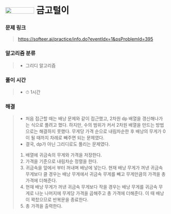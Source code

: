 # <img src="https://softeer.ai/images/common/logo.png" width=90 height=20> 금고털이

### 문제 링크
> https://softeer.ai/practice/info.do?eventIdx=1&psProblemId=395

### 알고리즘 분류
>- 그리디 알고리즘

### 풀이 시간
>- ⏱ 1시간

### 해결
>- 처음 접근할 때는 배낭 문제와 같이 접근했고, 2차원 dp 배열을 갱신해나가는 식으로 풀려고 했다. 하지만, 수의 범위가 커서 2차원 배열을 만드는 방법으로는 해결하지 못했다. 무게당 가격 순으로 내림차순한 후 배낭의 무게가 0이 될 때까지 차례로 빼주면 되는 문제였다. 
>- 결국, dp가 아닌 그리디로도 풀리는 문제였다.
>1. 배열에 귀금속의 무게와 가격을 저장한다.
>2. 가격을 기준으로 내림차순 정렬을 한다.
>3. 귀금속을 앞에서 부터 꺼내며 배낭에 넣는다. 현재 배낭 무게가 꺼낸 귀금속 무게보다 클 경우는 배낭 무게에서 귀금속 무게를 빼고 무게만큼의 가격을 총 가격에 더해준다.
>4. 현재 배낭 무게가 꺼낸 귀금속 무게보다 작을 경우는 배낭 무게를 귀금속 무게로 나눈 나머지에 무게당 가격을 곱해주고 총 가격에 더해준다. 이 때 배낭이 꽉찼으므로 반복문을 종료한다.
>5. 총 가격을 출력한다.
